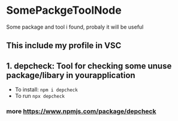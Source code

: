 # SomePackgeToolNode
Some package and tool i found, probaly it will be useful
## This include my profile in VSC
## 1. depcheck: Tool for checking some unuse package/libary in yourapplication

- To install:
        ``` npm i depcheck ```
- To run 
        ``` npx depcheck ```
### more https://www.npmjs.com/package/depcheck

